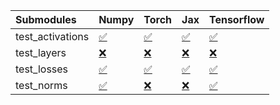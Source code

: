 | Submodules       | Numpy                                                                                                                           | Torch                                                                                                                           | Jax                                                                                                                             | Tensorflow                                                                                                                      |
|:-----------------|:--------------------------------------------------------------------------------------------------------------------------------|:--------------------------------------------------------------------------------------------------------------------------------|:--------------------------------------------------------------------------------------------------------------------------------|:--------------------------------------------------------------------------------------------------------------------------------|
| test_activations | <a href="https://github.com/unifyai/ivy/runs/7949929206?check_suite_focus=true" rel="noopener noreferrer" target="_blank">✅</a> | <a href="https://github.com/unifyai/ivy/runs/7949929923?check_suite_focus=true" rel="noopener noreferrer" target="_blank">✅</a> | <a href="https://github.com/unifyai/ivy/runs/7949930391?check_suite_focus=true" rel="noopener noreferrer" target="_blank">✅</a> | <a href="https://github.com/unifyai/ivy/runs/7949930787?check_suite_focus=true" rel="noopener noreferrer" target="_blank">✅</a> |
| test_layers      | <a href="https://github.com/unifyai/ivy/runs/7949929530?check_suite_focus=true" rel="noopener noreferrer" target="_blank">❌</a> | <a href="https://github.com/unifyai/ivy/runs/7949930039?check_suite_focus=true" rel="noopener noreferrer" target="_blank">❌</a> | <a href="https://github.com/unifyai/ivy/runs/7949930501?check_suite_focus=true" rel="noopener noreferrer" target="_blank">❌</a> | <a href="https://github.com/unifyai/ivy/runs/7949930866?check_suite_focus=true" rel="noopener noreferrer" target="_blank">❌</a> |
| test_losses      | <a href="https://github.com/unifyai/ivy/runs/7949929658?check_suite_focus=true" rel="noopener noreferrer" target="_blank">✅</a> | <a href="https://github.com/unifyai/ivy/runs/7949930155?check_suite_focus=true" rel="noopener noreferrer" target="_blank">✅</a> | <a href="https://github.com/unifyai/ivy/runs/7949930595?check_suite_focus=true" rel="noopener noreferrer" target="_blank">✅</a> | <a href="https://github.com/unifyai/ivy/runs/7949930993?check_suite_focus=true" rel="noopener noreferrer" target="_blank">✅</a> |
| test_norms       | <a href="https://github.com/unifyai/ivy/runs/7949929782?check_suite_focus=true" rel="noopener noreferrer" target="_blank">✅</a> | <a href="https://github.com/unifyai/ivy/runs/7949930264?check_suite_focus=true" rel="noopener noreferrer" target="_blank">❌</a> | <a href="https://github.com/unifyai/ivy/runs/7949930694?check_suite_focus=true" rel="noopener noreferrer" target="_blank">❌</a> | <a href="https://github.com/unifyai/ivy/runs/7949931091?check_suite_focus=true" rel="noopener noreferrer" target="_blank">✅</a> |